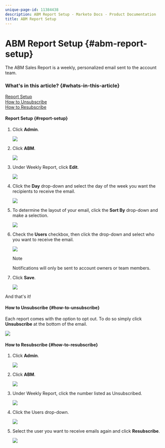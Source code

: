 ```yaml
---
unique-page-id: 11384438
description: ABM Report Setup - Marketo Docs - Product Documentation
title: ABM Report Setup
---
```


# ABM Report Setup {#abm-report-setup}

The ABM Sales Report is a weekly, personalized email sent to the account team.

### What's in this article? {#whats-in-this-article}

[Report Setup](#report-setup)  
[How to Unsubscribe](#how-to-unsubscribe)  
[How to Resubscribe](#how-to-resubscribe)

#### Report Setup {#report-setup}

1. Click **Admin**.

   ![](assets/one-3.png)

1. Click **ABM**.

   ![](assets/two-2.png)

1. Under Weekly Report, click **Edit**.

   ![](assets/three-3.png)

1. Click the **Day** drop-down and select the day of the week you want the recipients to receive the email.

   ![](assets/four-4.png)

1. To determine the layout of your email, click the **Sort By** drop-down and make a selection.

   ![](assets/five-3.png)

1. Check the **Users** checkbox, then click the drop-down and select who you want to receive the email.

   ![](assets/six-2.png)

   >[!NOTE]
   >
   >Notifications will only be sent to account owners or team members.

1. Click **Save**.

   ![](assets/seven-2.png)

And that's it! 

#### How to Unsubscribe {#how-to-unsubscribe}

Each report comes with the option to opt out. To do so simply click **Unsubscribe** at the bottom of the email.

![](assets/eight-1.png)

#### How to Resubscribe {#how-to-resubscribe}

1. Click **Admin**.

   ![](assets/one-3.png)

1. Click **ABM**.

   ![](assets/two-2.png)

1. Under Weekly Report, click the number listed as Unsubscribed.

   ![](assets/nine.png)

1. Click the Users drop-down.

   ![](assets/ten.png)

1. Select the user you want to receive emails again and click **Resubscribe**.

   ![](assets/eleven.png)

